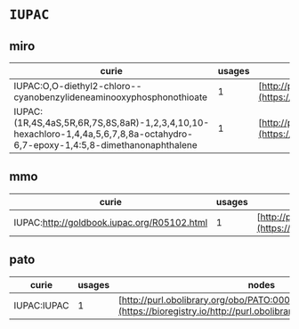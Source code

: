 # `IUPAC`
## miro
| curie                                                                                                                         |   usages | nodes                                                                                                               |
|-------------------------------------------------------------------------------------------------------------------------------|----------|---------------------------------------------------------------------------------------------------------------------|
| IUPAC:O,O-diethyl2-chloro--cyanobenzylideneaminooxyphosphonothioate                                                           |        1 | [http://purl.obolibrary.org/obo/MIRO:10000108](https://bioregistry.io/http://purl.obolibrary.org/obo/MIRO:10000108) |
| IUPAC:(1R,4S,4aS,5R,6R,7S,8S,8aR)-1,2,3,4,10,10-hexachloro-1,4,4a,5,6,7,8,8a-octahydro-6,7-epoxy-1,4:5,8-dimethanonaphthalene |        1 | [http://purl.obolibrary.org/obo/MIRO:10000160](https://bioregistry.io/http://purl.obolibrary.org/obo/MIRO:10000160) |
## mmo
| curie                                       |   usages | nodes                                                                                                           |
|---------------------------------------------|----------|-----------------------------------------------------------------------------------------------------------------|
| IUPAC:http://goldbook.iupac.org/R05102.html |        1 | [http://purl.obolibrary.org/obo/MMO:0000304](https://bioregistry.io/http://purl.obolibrary.org/obo/MMO:0000304) |
## pato
| curie       |   usages | nodes                                                                                                             |
|-------------|----------|-------------------------------------------------------------------------------------------------------------------|
| IUPAC:IUPAC |        1 | [http://purl.obolibrary.org/obo/PATO:0001674](https://bioregistry.io/http://purl.obolibrary.org/obo/PATO:0001674) |
